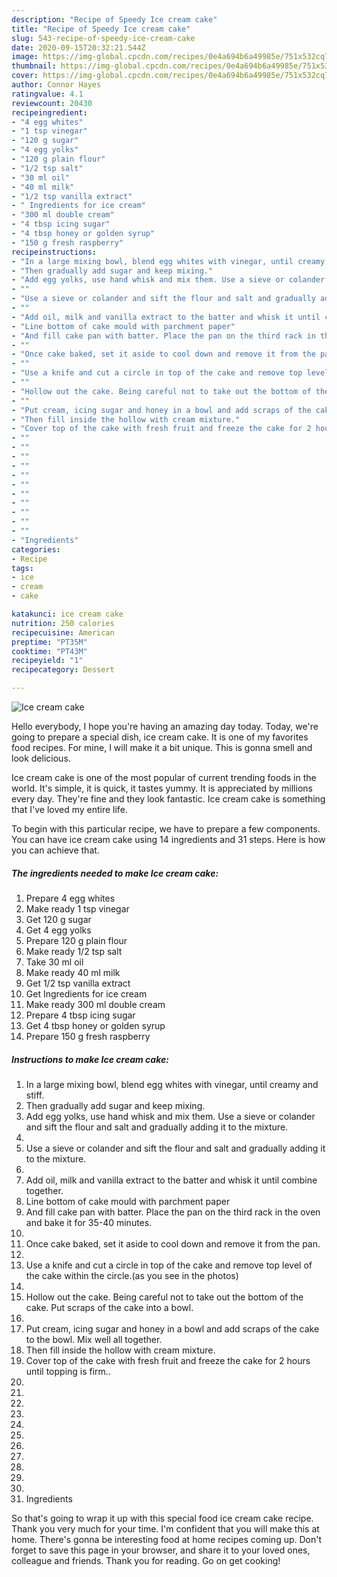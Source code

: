 ```yaml
---
description: "Recipe of Speedy Ice cream cake"
title: "Recipe of Speedy Ice cream cake"
slug: 543-recipe-of-speedy-ice-cream-cake
date: 2020-09-15T20:32:21.544Z
image: https://img-global.cpcdn.com/recipes/0e4a694b6a49985e/751x532cq70/ice-cream-cake-recipe-main-photo.jpg
thumbnail: https://img-global.cpcdn.com/recipes/0e4a694b6a49985e/751x532cq70/ice-cream-cake-recipe-main-photo.jpg
cover: https://img-global.cpcdn.com/recipes/0e4a694b6a49985e/751x532cq70/ice-cream-cake-recipe-main-photo.jpg
author: Connor Hayes
ratingvalue: 4.1
reviewcount: 20430
recipeingredient:
- "4 egg whites"
- "1 tsp vinegar"
- "120 g sugar"
- "4 egg yolks"
- "120 g plain flour"
- "1/2 tsp salt"
- "30 ml oil"
- "40 ml milk"
- "1/2 tsp vanilla extract"
- " Ingredients for ice cream"
- "300 ml double cream"
- "4 tbsp icing sugar"
- "4 tbsp honey or golden syrup"
- "150 g fresh raspberry"
recipeinstructions:
- "In a large mixing bowl, blend egg whites with vinegar, until creamy and stiff."
- "Then gradually add sugar and keep mixing."
- "Add egg yolks, use hand whisk and mix them. Use a sieve or colander and sift the flour and salt and gradually adding it to the mixture."
- ""
- "Use a sieve or colander and sift the flour and salt and gradually adding it to the mixture."
- ""
- "Add oil, milk and vanilla extract to the batter and whisk it until combine together."
- "Line bottom of cake mould with parchment paper"
- "And fill cake pan with batter. Place the pan on the third rack in the oven and bake it for 35-40 minutes."
- ""
- "Once cake baked, set it aside to cool down and remove it from the pan."
- ""
- "Use a knife and cut a circle in top of the cake and remove top level of the cake within the circle.(as you see in the photos)"
- ""
- "Hollow out the cake. Being careful not to take out the bottom of the cake. Put scraps of the cake into a bowl."
- ""
- "Put cream, icing sugar and honey in a bowl and add scraps of the cake to the bowl. Mix well all together."
- "Then fill inside the hollow with cream mixture."
- "Cover top of the cake with fresh fruit and freeze the cake for 2 hours until topping is firm.."
- ""
- ""
- ""
- ""
- ""
- ""
- ""
- ""
- ""
- ""
- ""
- "Ingredients"
categories:
- Recipe
tags:
- ice
- cream
- cake

katakunci: ice cream cake 
nutrition: 250 calories
recipecuisine: American
preptime: "PT35M"
cooktime: "PT43M"
recipeyield: "1"
recipecategory: Dessert

---
```



![Ice cream cake](https://img-global.cpcdn.com/recipes/0e4a694b6a49985e/751x532cq70/ice-cream-cake-recipe-main-photo.jpg)

Hello everybody, I hope you're having an amazing day today. Today, we're going to prepare a special dish, ice cream cake. It is one of my favorites food recipes. For mine, I will make it a bit unique. This is gonna smell and look delicious.



Ice cream cake is one of the most popular of current trending foods in the world. It's simple, it is quick, it tastes yummy. It is appreciated by millions every day. They're fine and they look fantastic. Ice cream cake is something that I've loved my entire life.


To begin with this particular recipe, we have to prepare a few components. You can have ice cream cake using 14 ingredients and 31 steps. Here is how you can achieve that.

<!--inarticleads1-->

##### The ingredients needed to make Ice cream cake:

1. Prepare 4 egg whites
1. Make ready 1 tsp vinegar
1. Get 120 g sugar
1. Get 4 egg yolks
1. Prepare 120 g plain flour
1. Make ready 1/2 tsp salt
1. Take 30 ml oil
1. Make ready 40 ml milk
1. Get 1/2 tsp vanilla extract
1. Get  Ingredients for ice cream
1. Make ready 300 ml double cream
1. Prepare 4 tbsp icing sugar
1. Get 4 tbsp honey or golden syrup
1. Prepare 150 g fresh raspberry




<!--inarticleads2-->

##### Instructions to make Ice cream cake:

1. In a large mixing bowl, blend egg whites with vinegar, until creamy and stiff.
1. Then gradually add sugar and keep mixing.
1. Add egg yolks, use hand whisk and mix them. Use a sieve or colander and sift the flour and salt and gradually adding it to the mixture.
1. 
1. Use a sieve or colander and sift the flour and salt and gradually adding it to the mixture.
1. 
1. Add oil, milk and vanilla extract to the batter and whisk it until combine together.
1. Line bottom of cake mould with parchment paper
1. And fill cake pan with batter. Place the pan on the third rack in the oven and bake it for 35-40 minutes.
1. 
1. Once cake baked, set it aside to cool down and remove it from the pan.
1. 
1. Use a knife and cut a circle in top of the cake and remove top level of the cake within the circle.(as you see in the photos)
1. 
1. Hollow out the cake. Being careful not to take out the bottom of the cake. Put scraps of the cake into a bowl.
1. 
1. Put cream, icing sugar and honey in a bowl and add scraps of the cake to the bowl. Mix well all together.
1. Then fill inside the hollow with cream mixture.
1. Cover top of the cake with fresh fruit and freeze the cake for 2 hours until topping is firm..
1. 
1. 
1. 
1. 
1. 
1. 
1. 
1. 
1. 
1. 
1. 
1. Ingredients




So that's going to wrap it up with this special food ice cream cake recipe. Thank you very much for your time. I'm confident that you will make this at home. There's gonna be interesting food at home recipes coming up. Don't forget to save this page in your browser, and share it to your loved ones, colleague and friends. Thank you for reading. Go on get cooking!
